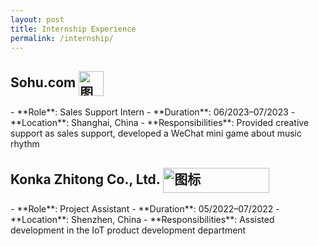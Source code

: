 ```yaml
---
layout: post
title: Internship Experience
permalink: /internship/
---
```


<h2>
  Sohu.com 
  <img src="{{ site.baseurl }}/asset/images/sohu_icon.png" alt="图标" style="width: 40px; height: 40px; vertical-align: middle;">
</h2>
- **Role**: Sales Support Intern
- **Duration**: 06/2023–07/2023
- **Location**: Shanghai, China
- **Responsibilities**: Provided creative support as sales support, developed a WeChat mini game about music rhythm

<h2>
  Konka Zhitong Co., Ltd.
  <img src="{{ site.baseurl }}/asset/images/KONKA_icon2.png" alt="图标" style="width: 170px; height: 40px; vertical-align: middle;">
</h2>
- **Role**: Project Assistant
- **Duration**: 05/2022–07/2022
- **Location**: Shenzhen, China
- **Responsibilities**: Assisted development in the IoT product development department
